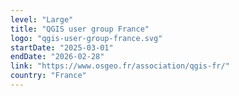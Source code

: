 ```yaml
---
level: "Large"
title: "QGIS user group France"
logo: "qgis-user-group-france.svg"
startDate: "2025-03-01"
endDate: "2026-02-28"
link: "https://www.osgeo.fr/association/qgis-fr/"
country: "France"
---
```

